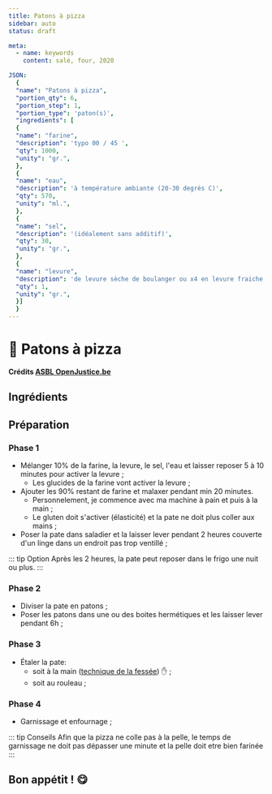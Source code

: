 ```yaml
---
title: Patons à pizza
sidebar: auto
status: draft

meta:
  - name: keywords
    content: salé, four, 2020

JSON:
  {
  "name": "Patons à pizza",
  "portion_qty": 6,
  "portion_step": 1,
  "portion_type": 'paton(s)',
  "ingredients": [
  {
  "name": "farine",
  "description": 'typo 00 / 45 ',
  "qty": 1000,
  "unity": "gr.",
  },
  {
  "name": "eau",
  "description": 'à température ambiante (20-30 degrés C)',
  "qty": 570,
  "unity": "ml.",
  },
  {
  "name": "sel",
  "description": '(idéalement sans additif)',
  "qty": 30,
  "unity": "gr.",
  },
  {
  "name": "levure",
  "description": 'de levure sèche de boulanger ou x4 en levure fraiche',
  "qty": 1,
  "unity": "gr.",
  }]
  }
---
```


# :pizza: Patons à pizza

**Crédits [ASBL OpenJustice.be](https://openjustice.be)**

## Ingrédients

<recipePortion :recette="$page.frontmatter.JSON" />

## Préparation
### Phase 1
- Mélanger 10% de la farine, la levure, le sel, l'eau et laisser reposer 5 à 10 minutes pour activer la levure ;
  - Les glucides de la farine vont activer la levure ;
- Ajouter les 90% restant de farine et malaxer pendant min 20 minutes.
  - Personnelement, je commence avec ma machine à pain et puis à la main ;
  - Le gluten doit s'activer (élasticité) et la pate ne doit plus coller aux mains ;
- Poser la pate dans saladier et la laisser lever pendant 2 heures couverte d'un linge dans un endroit pas trop ventillé ;

::: tip Option
Après les 2 heures, la pate peut reposer dans le frigo une nuit ou plus.
:::

### Phase 2
- Diviser la pate en patons ;
- Poser les patons dans une ou des boites hermétiques et les laisser lever pendant 6h ;

### Phase 3
- Étaler la pate:
  - soit à la main ([technique de la fessée](https://www.youtube.com/watch?v=xzbW8CZx538)) :hand: ;
  - soit au rouleau ;

### Phase 4
- Garnissage et enfournage ;

::: tip Conseils
Afin que la pizza ne colle pas à la pelle, le temps de garnissage ne doit pas dépasser une minute et la pelle doit etre bien farinée
:::

## Bon appétit ! :yum:
